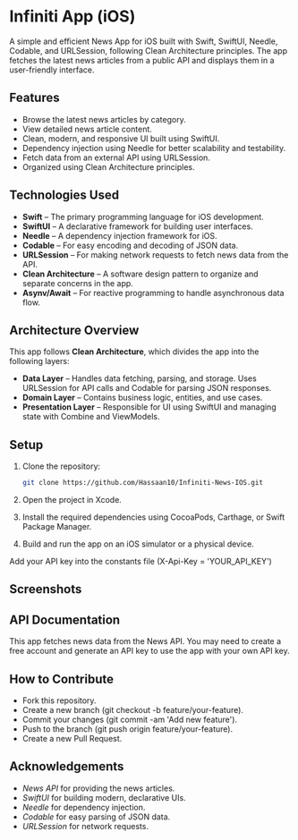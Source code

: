 # Infiniti App (iOS)

A simple and efficient News App for iOS built with Swift, SwiftUI, Needle, Codable, and URLSession, following Clean Architecture principles. The app fetches the latest news articles from a public API and displays them in a user-friendly interface.

## Features

- Browse the latest news articles by category.
- View detailed news article content.
- Clean, modern, and responsive UI built using SwiftUI.
- Dependency injection using Needle for better scalability and testability.
- Fetch data from an external API using URLSession.
- Organized using Clean Architecture principles.

## Technologies Used

- **Swift** – The primary programming language for iOS development.
- **SwiftUI** – A declarative framework for building user interfaces.
- **Needle** – A dependency injection framework for iOS.
- **Codable** – For easy encoding and decoding of JSON data.
- **URLSession** – For making network requests to fetch news data from the API.
- **Clean Architecture** – A software design pattern to organize and separate concerns in the app.
- **Asynv/Await** – For reactive programming to handle asynchronous data flow.

## Architecture Overview

This app follows **Clean Architecture**, which divides the app into the following layers:

- **Data Layer** – Handles data fetching, parsing, and storage. Uses URLSession for API calls and Codable for parsing JSON responses.
- **Domain Layer** – Contains business logic, entities, and use cases.
- **Presentation Layer** – Responsible for UI using SwiftUI and managing state with Combine and ViewModels.

## Setup

1. Clone the repository:

   ```bash
   git clone https://github.com/Hassaan10/Infiniti-News-IOS.git
2. Open the project in Xcode.
3. Install the required dependencies using CocoaPods, Carthage, or Swift Package Manager.
4. Build and run the app on an iOS simulator or a physical device.

Add your API key into the constants file (X-Api-Key = 'YOUR_API_KEY')

## Screenshots

## API Documentation
This app fetches news data from the News API. You may need to create a free account and generate an API key to use the app with your own API key.

## How to Contribute
- Fork this repository.
- Create a new branch (git checkout -b feature/your-feature).
- Commit your changes (git commit -am 'Add new feature').
- Push to the branch (git push origin feature/your-feature).
- Create a new Pull Request.


## Acknowledgements
- *News API* for providing the news articles.
- *SwiftUI* for building modern, declarative UIs.
- *Needle* for dependency injection.
- *Codable* for easy parsing of JSON data.
- *URLSession* for network requests.
